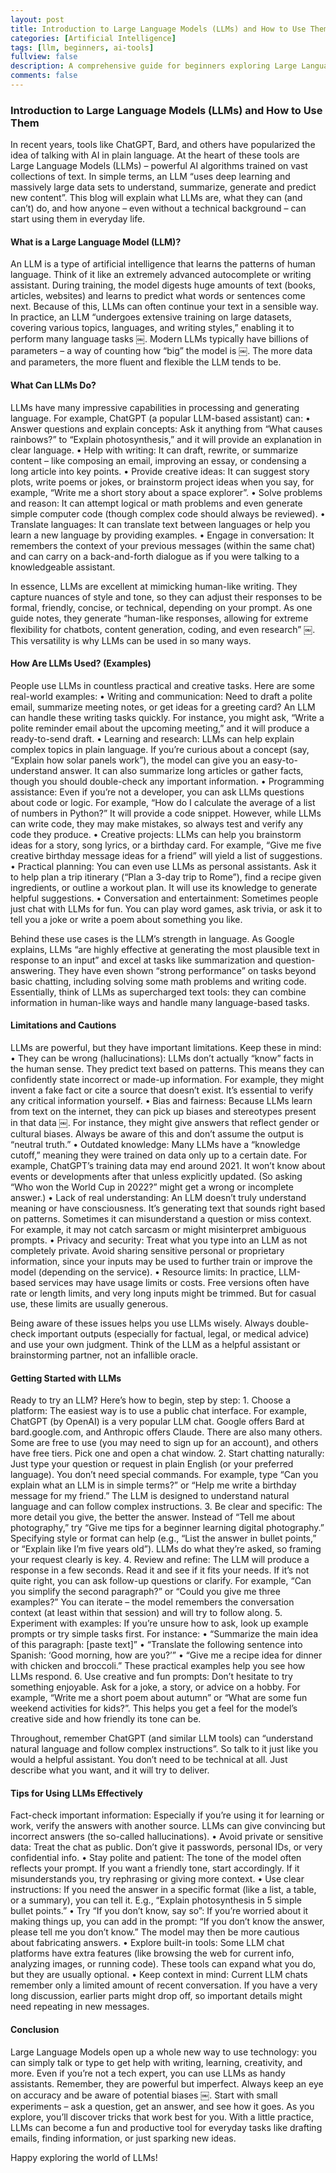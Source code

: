 ```yaml
---
layout: post
title: Introduction to Large Language Models (LLMs) and How to Use Them
categories: [Artificial Intelligence]
tags: [llm, beginners, ai-tools]
fullview: false
description: A comprehensive guide for beginners exploring Large Language Models (LLMs), including how they work, real-world use cases, limitations, and practical tips to get started.
comments: false
---
```


### Introduction to Large Language Models (LLMs) and How to Use Them

In recent years, tools like ChatGPT, Bard, and others have popularized the idea of talking with AI in plain language. At the heart of these tools are Large Language Models (LLMs) – powerful AI algorithms trained on vast collections of text. In simple terms, an LLM “uses deep learning and massively large data sets to understand, summarize, generate and predict new content”. This blog will explain what LLMs are, what they can (and can’t) do, and how anyone – even without a technical background – can start using them in everyday life.

#### What is a Large Language Model (LLM)?

An LLM is a type of artificial intelligence that learns the patterns of human language. Think of it like an extremely advanced autocomplete or writing assistant. During training, the model digests huge amounts of text (books, articles, websites) and learns to predict what words or sentences come next. Because of this, LLMs can often continue your text in a sensible way. In practice, an LLM “undergoes extensive training on large datasets, covering various topics, languages, and writing styles,” enabling it to perform many language tasks ￼. Modern LLMs typically have billions of parameters – a way of counting how “big” the model is ￼. The more data and parameters, the more fluent and flexible the LLM tends to be.

#### What Can LLMs Do?

LLMs have many impressive capabilities in processing and generating language. For example, ChatGPT (a popular LLM-based assistant) can:
	•	Answer questions and explain concepts: Ask it anything from “What causes rainbows?” to “Explain photosynthesis,” and it will provide an explanation in clear language.
	•	Help with writing: It can draft, rewrite, or summarize content – like composing an email, improving an essay, or condensing a long article into key points.
	•	Provide creative ideas: It can suggest story plots, write poems or jokes, or brainstorm project ideas when you say, for example, “Write me a short story about a space explorer”.
	•	Solve problems and reason: It can attempt logical or math problems and even generate simple computer code (though complex code should always be reviewed).
	•	Translate languages: It can translate text between languages or help you learn a new language by providing examples.
	•	Engage in conversation: It remembers the context of your previous messages (within the same chat) and can carry on a back-and-forth dialogue as if you were talking to a knowledgeable assistant.

In essence, LLMs are excellent at mimicking human-like writing. They capture nuances of style and tone, so they can adjust their responses to be formal, friendly, concise, or technical, depending on your prompt. As one guide notes, they generate “human-like responses, allowing for extreme flexibility for chatbots, content generation, coding, and even research” ￼. This versatility is why LLMs can be used in so many ways.

#### How Are LLMs Used? (Examples)

People use LLMs in countless practical and creative tasks. Here are some real-world examples:
	•	Writing and communication: Need to draft a polite email, summarize meeting notes, or get ideas for a greeting card? An LLM can handle these writing tasks quickly. For instance, you might ask, “Write a polite reminder email about the upcoming meeting,” and it will produce a ready-to-send draft.
	•	Learning and research: LLMs can help explain complex topics in plain language. If you’re curious about a concept (say, “Explain how solar panels work”), the model can give you an easy-to-understand answer. It can also summarize long articles or gather facts, though you should double-check any important information.
	•	Programming assistance: Even if you’re not a developer, you can ask LLMs questions about code or logic. For example, “How do I calculate the average of a list of numbers in Python?” It will provide a code snippet. However, while LLMs can write code, they may make mistakes, so always test and verify any code they produce.
	•	Creative projects: LLMs can help you brainstorm ideas for a story, song lyrics, or a birthday card. For example, “Give me five creative birthday message ideas for a friend” will yield a list of suggestions.
	•	Practical planning: You can even use LLMs as personal assistants. Ask it to help plan a trip itinerary (“Plan a 3-day trip to Rome”), find a recipe given ingredients, or outline a workout plan. It will use its knowledge to generate helpful suggestions.
	•	Conversation and entertainment: Sometimes people just chat with LLMs for fun. You can play word games, ask trivia, or ask it to tell you a joke or write a poem about something you like.

Behind these use cases is the LLM’s strength in language. As Google explains, LLMs “are highly effective at generating the most plausible text in response to an input” and excel at tasks like summarization and question-answering. They have even shown “strong performance” on tasks beyond basic chatting, including solving some math problems and writing code. Essentially, think of LLMs as supercharged text tools: they can combine information in human-like ways and handle many language-based tasks.

#### Limitations and Cautions

LLMs are powerful, but they have important limitations. Keep these in mind:
	•	They can be wrong (hallucinations): LLMs don’t actually “know” facts in the human sense. They predict text based on patterns. This means they can confidently state incorrect or made-up information. For example, they might invent a fake fact or cite a source that doesn’t exist. It’s essential to verify any critical information yourself.
	•	Bias and fairness: Because LLMs learn from text on the internet, they can pick up biases and stereotypes present in that data ￼. For instance, they might give answers that reflect gender or cultural biases. Always be aware of this and don’t assume the output is “neutral truth.”
	•	Outdated knowledge: Many LLMs have a “knowledge cutoff,” meaning they were trained on data only up to a certain date. For example, ChatGPT’s training data may end around 2021. It won’t know about events or developments after that unless explicitly updated. (So asking “Who won the World Cup in 2022?” might get a wrong or incomplete answer.)
	•	Lack of real understanding: An LLM doesn’t truly understand meaning or have consciousness. It’s generating text that sounds right based on patterns. Sometimes it can misunderstand a question or miss context. For example, it may not catch sarcasm or might misinterpret ambiguous prompts.
	•	Privacy and security: Treat what you type into an LLM as not completely private. Avoid sharing sensitive personal or proprietary information, since your inputs may be used to further train or improve the model (depending on the service).
	•	Resource limits: In practice, LLM-based services may have usage limits or costs. Free versions often have rate or length limits, and very long inputs might be trimmed. But for casual use, these limits are usually generous.

Being aware of these issues helps you use LLMs wisely. Always double-check important outputs (especially for factual, legal, or medical advice) and use your own judgment. Think of the LLM as a helpful assistant or brainstorming partner, not an infallible oracle.

#### Getting Started with LLMs

Ready to try an LLM? Here’s how to begin, step by step:
	1.	Choose a platform: The easiest way is to use a public chat interface. For example, ChatGPT (by OpenAI) is a very popular LLM chat. Google offers Bard at bard.google.com, and Anthropic offers Claude. There are also many others. Some are free to use (you may need to sign up for an account), and others have free tiers. Pick one and open a chat window.
	2.	Start chatting naturally: Just type your question or request in plain English (or your preferred language). You don’t need special commands. For example, type “Can you explain what an LLM is in simple terms?” or “Help me write a birthday message for my friend.” The LLM is designed to understand natural language and can follow complex instructions.
	3.	Be clear and specific: The more detail you give, the better the answer. Instead of “Tell me about photography,” try “Give me tips for a beginner learning digital photography.” Specifying style or format can help (e.g., “List the answer in bullet points,” or “Explain like I’m five years old”). LLMs do what they’re asked, so framing your request clearly is key.
	4.	Review and refine: The LLM will produce a response in a few seconds. Read it and see if it fits your needs. If it’s not quite right, you can ask follow-up questions or clarify. For example, “Can you simplify the second paragraph?” or “Could you give me three examples?” You can iterate – the model remembers the conversation context (at least within that session) and will try to follow along.
	5.	Experiment with examples: If you’re unsure how to ask, look up example prompts or try simple tasks first. For instance:
	•	“Summarize the main idea of this paragraph: [paste text]”
	•	“Translate the following sentence into Spanish: ‘Good morning, how are you?’”
	•	“Give me a recipe idea for dinner with chicken and broccoli.”
These practical examples help you see how LLMs respond.
	6.	Use creative and fun prompts: Don’t hesitate to try something enjoyable. Ask for a joke, a story, or advice on a hobby. For example, “Write me a short poem about autumn” or “What are some fun weekend activities for kids?”. This helps you get a feel for the model’s creative side and how friendly its tone can be.

Throughout, remember ChatGPT (and similar LLM tools) can “understand natural language and follow complex instructions”. So talk to it just like you would a helpful assistant. You don’t need to be technical at all. Just describe what you want, and it will try to deliver.

#### Tips for Using LLMs Effectively

Fact-check important information: Especially if you’re using it for learning or work, verify the answers with another source. LLMs can give convincing but incorrect answers (the so-called hallucinations).
	•	Avoid private or sensitive data: Treat the chat as public. Don’t give it passwords, personal IDs, or very confidential info.
	•	Stay polite and patient: The tone of the model often reflects your prompt. If you want a friendly tone, start accordingly. If it misunderstands you, try rephrasing or giving more context.
	•	Use clear instructions: If you need the answer in a specific format (like a list, a table, or a summary), you can tell it. E.g., “Explain photosynthesis in 5 simple bullet points.”
	•	Try “If you don’t know, say so”: If you’re worried about it making things up, you can add in the prompt: “If you don’t know the answer, please tell me you don’t know.” The model may then be more cautious about fabricating answers.
	•	Explore built-in tools: Some LLM chat platforms have extra features (like browsing the web for current info, analyzing images, or running code). These tools can expand what you do, but they are usually optional.
	•	Keep context in mind: Current LLM chats remember only a limited amount of recent conversation. If you have a very long discussion, earlier parts might drop off, so important details might need repeating in new messages.

  #### Conclusion

  Large Language Models open up a whole new way to use technology: you can simply talk or type to get help with writing, learning, creativity, and more. Even if you’re not a tech expert, you can use LLMs as handy assistants. Remember, they are powerful but imperfect. Always keep an eye on accuracy and be aware of potential biases ￼. Start with small experiments – ask a question, get an answer, and see how it goes. As you explore, you’ll discover tricks that work best for you. With a little practice, LLMs can become a fun and productive tool for everyday tasks like drafting emails, finding information, or just sparking new ideas.

Happy exploring the world of LLMs!